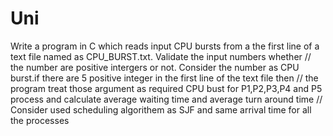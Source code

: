 # Uni
Write a program in C which reads input CPU bursts from a the first  line of a text file named as CPU_BURST.txt. Validate the input numbers whether   //   the number are positive intergers or not. Consider the number as CPU burst.if there are 5 positive integer in the first line of the text file then    //  the program treat those argument as required CPU bust for P1,P2,P3,P4 and P5 process and calculate average waiting time and average turn around time     // Consider used scheduling algorithem as SJF and same arrival time for all the processes 
